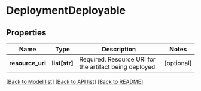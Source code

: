 # DeploymentDeployable

## Properties
Name | Type | Description | Notes
------------ | ------------- | ------------- | -------------
**resource_uri** | **list[str]** | Required. Resource URI for the artifact being deployed. | [optional] 

[[Back to Model list]](../README.md#documentation-for-models) [[Back to API list]](../README.md#documentation-for-api-endpoints) [[Back to README]](../README.md)

